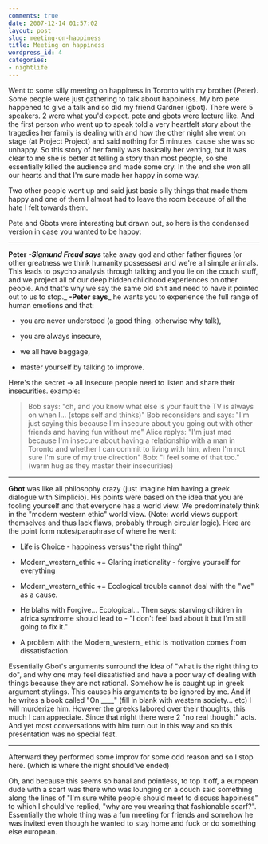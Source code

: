 ```yaml
---
comments: true
date: 2007-12-14 01:57:02
layout: post
slug: meeting-on-happiness
title: Meeting on happiness
wordpress_id: 4
categories:
- nightlife
---
```


Went to some silly meeting on happiness in Toronto with my brother (Peter). Some people were just gathering to talk about happiness. My bro pete happened to give a talk and so did my friend Gardner (gbot). There were 5 speakers. 2 were what you'd expect. pete and gbots were lecture like. And the first person who went up to speak told a very heartfelt story about the tragedies her family is dealing with and how the other night she went on stage  (at Project Project) and said nothing for 5 minutes 'cause  she was so unhappy. So this story of her family was basically her venting, but it was clear to me she is better at telling a story than most people, so she essentially killed the audience and made some cry. In the end she won all our hearts and that I'm sure made her happy in some way.

Two other people went up and said just basic silly things that made them happy and one of them I almost had to leave the room because of all the hate I felt towards them.

Pete and Gbots were interesting but drawn out, so here is the condensed version in case you wanted to be happy:



* * *

**Peter**
-**_Sigmund Freud says_** take away god and other father figures (or other greatness we think humanity possesses) and we're all simple animals. This leads to psycho analysis through talking and you lie on the couch stuff, and we project all of our deep hidden childhood experiences on other people. And that's why we say the same old shit and need to have it pointed out to us to stop._
**-Peter says**_ he wants you to experience the full range of human emotions and that:



	
  * you are never understood (a good thing. otherwise why talk),

	
  * you are always insecure,

	
  * we all have baggage,

	
  * master yourself by talking to improve.


Here's the secret -> all insecure people need to listen and share their insecurities. example:


> Bob says: "oh, and you know what else is your fault the TV is always on when I... (stops self and thinks)"
Bob reconsiders and says: "I'm just saying this because I'm insecure about you going out with other friends and having fun without me"
Alice replys: "I'm just mad because I'm insecure about having a relationship with a man in Toronto and whether I can commit to living with him, when I'm not sure I'm sure of my true direction"
Bob: "I feel some of that too."
(warm hug as they master their insecurities)




* * *

**Gbot** was like all philosophy crazy (just imagine him having a greek dialogue with Simplicio). His points were based on the idea that you are fooling yourself and that everyone has a world view. We predominately  think in the "modern western ethic" world view. (Note: world views support themselves and thus lack flaws, probably through circular logic).
Here are the point form notes/paraphrase of where he went:



	
  * Life is Choice - happiness versus"the right thing"

	
  * Modern_western_ethic += Glaring irrationality - forgive yourself for everything

	
  * Modern_western_ethic += Ecological trouble cannot deal with the "we" as a cause.

	
  * He blahs with Forgive... Ecological... Then says: starving children in africa syndrome should lead to - "I don't feel bad about it but I'm still going to fix it."

	
  * A problem with the Modern_western_ ethic is motivation comes from dissatisfaction.


Essentially Gbot's arguments surround the idea of "what is the right thing to do", and why one may feel dissatisfied and have a poor way of dealing with things because they are not rational.
Somehow he is caught up in greek argument stylings. This causes his arguments to be ignored by me. And if he writes a book called "On ____" (fill in blank with western society... etc) I will murderize him.
However the greeks labored over their thoughts, this much I can appreciate. Since that night there were 2 "no real thought" acts. And yet most conversations with him turn out in this way and so this presentation was no special feat.


* * *


Afterward they performed some improv for some odd reason and so I stop here. (which is where the night should've ended)

Oh, and because this seems so banal and pointless, to top it off, a european dude with a scarf was there who was lounging on a couch said something along the lines of "I'm sure white people should meet to discuss happiness" to which I should've replied, "why are you wearing that fashionable scarf?". Essentially the whole thing was a fun meeting for friends and somehow he was invited even though he wanted to stay home and fuck or do something else european.
